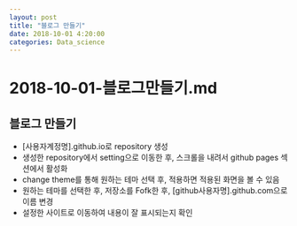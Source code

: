 ```yaml
---
layout: post
title: "블로그 만들기"
date: 2018-10-01 4:20:00
categories: Data_science
---
```


# 2018-10-01-블로그만들기.md

## 블로그 만들기

- [사용자계정명].github.io로 repository 생성
- 생성한 repository에서 setting으로 이동한 후, 스크롤을 내려서 github pages 섹션에서 활성화
- change theme를 통해 원하는 테마 선택 후, 적용하면 적용된 화면을 볼 수 있음
- 원하는 테마를 선택한 후, 저장소를 Fofk한 후, [github사용자명].github.com으로 이름 변경
- 설정한 사이트로 이동하여 내용이 잘 표시되는지 확인
